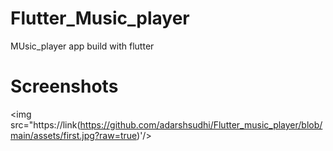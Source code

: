 # Flutter_Music_player
MUsic_player app build with flutter

# Screenshots
 
 <img src="https://link(https://github.com/adarshsudhi/Flutter_music_player/blob/main/assets/first.jpg?raw=true)'/>
